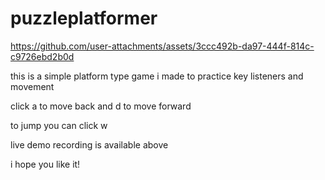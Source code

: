 # puzzleplatformer

https://github.com/user-attachments/assets/3ccc492b-da97-444f-814c-c9726ebd2b0d

this is a simple platform type game i made to practice key listeners and movement

click a to move back and d to move forward

to jump you can click w

live demo recording is available above

i hope you like it!

